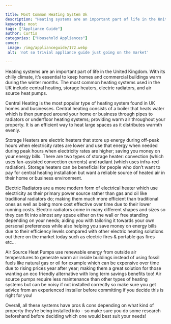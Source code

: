 ```yaml
---

title: Most Common Heating System Uk
description: "Heating systems are an important part of life in the United Kingdom. With its chilly climate, it’s essential to keep homes and com...read now to learn more"
keywords: most
tags: ["Appliance Guide"]
author: Curtis
categories: ["Household Appliances"]
cover: 
 image: /img/applianceguide/172.webp
 alt: 'not so trivial appliance guide just going on the market'

---
```


Heating systems are an important part of life in the United Kingdom. With its chilly climate, it’s essential to keep homes and commercial buildings warm during the winter months. The most common heating systems used in the UK include central heating, storage heaters, electric radiators, and air source heat pumps.

Central Heating is the most popular type of heating system found in UK homes and businesses. Central heating consists of a boiler that heats water which is then pumped around your home or business through pipes to radiators or underfloor heating systems; providing warm air throughout your property. It is an efficient way to heat large spaces as it distributes warmth evenly. 

Storage Heaters are electric heaters that store up energy during off-peak hours when electricity rates are lower and use that energy when needed during peak hours when electricity rates are higher; saving you money on your energy bills. There are two types of storage heater: convection (which uses fan-assisted convection currents) and radiant (which uses infra-red radiation). Storage heaters can be beneficial for people who don’t want to pay for central heating installation but want a reliable source of heated air in their home or business environment. 

Electric Radiators are a more modern form of electrical heater which use electricity as their primary power source rather than gas and oil like traditional radiators do; making them much more efficient than traditional ones as well as being more cost effective over time due to their lower running costs. Electric radiators come in many different shapes and sizes so they can fit into almost any space either on the wall or free standing depending on your needs; aiding you with tailoring it towards your own personal preferences while also helping you save money on energy bills due to their efficiency levels compared with other electric heating solutions out there on the market today such as electric fires & portable gas fires etc… 

Air Source Heat Pumps use renewable energy from outside air temperatures to generate warm air inside buildings instead of using fossil fuels like natural gas or oil for example which can be expensive over time due to rising prices year after year; making them a great solution for those wanting an eco friendly alternative with long term savings benefits too! Air source pumps require less maintenance than other types of heating systems but can be noisy if not installed correctly so make sure you get advice from an experienced installer before committing if you decide this is right for you! 

Overall, all these systems have pros & cons depending on what kind of property they’re being installed into - so make sure you do some research beforehand before deciding which one would best suit your needs!
